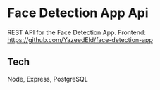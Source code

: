 # Face Detection App Api
REST API for the Face Detection App.
Frontend: https://github.com/YazeedEld/face-detection-app

## Tech
Node, Express, PostgreSQL
